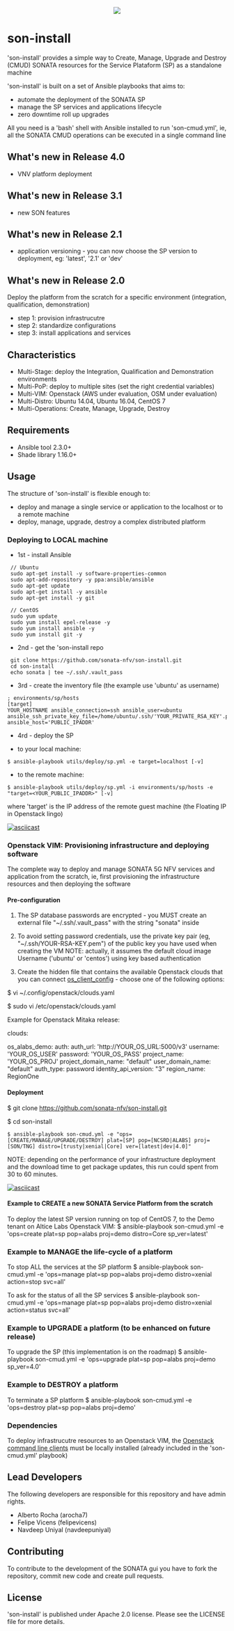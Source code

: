 <p align="center"><img src="https://github.com/sonata-nfv/son-install/wiki/images/sonata_logo_400px.png" /></p>

# son-install

'son-install' provides a simple way to Create, Manage, Upgrade and Destroy (CMUD) SONATA resources for the Service Plataform (SP) as a standalone machine 

'son-install' is built on a set of Ansible playbooks that aims to:
* automate the deployment of the SONATA SP
* manage the SP services and applications lifecycle
* zero downtime roll up upgrades

All you need is a 'bash' shell with Ansible installed to run 'son-cmud.yml', ie, all the SONATA CMUD operations can be executed in a single command
line

## What's new in Release 4.0
* VNV platform deployment


## What's new in Release 3.1
* new SON features


## What's new in Release 2.1
* application versioning - you can now choose the SP version to deployment, eg:  'latest', '2.1' or 'dev'


## What's new in Release 2.0
Deploy the platform from the scratch for a specific environment (integration, qualification, demonstration)
* step 1: provision infrastrucutre
* step 2: standardize configurations
* step 3: install applications and services


##  Characteristics

* Multi-Stage: deploy the Integration, Qualification and Demonstration environments
* Multi-PoP: deploy to multiple sites (set the right credential variables)
* Multi-VIM: Openstack (AWS under evaluation, OSM under evaluation)
* Multi-Distro: Ubuntu 14.04, Ubuntu 16.04, CentOS 7
* Multi-Operations: Create, Manage, Upgrade, Destroy


## Requirements

* Ansible tool 2.3.0+
* Shade library 1.16.0+


## Usage

The structure of 'son-install' is flexible enough to:
* deploy and manage a single service or application to the localhost or to a remote machine
* deploy, manage, upgrade, destroy a complex distributed platform


### Deploying to LOCAL machine

* 1st - install Ansible 
```
 // Ubuntu
 sudo apt-get install -y software-properties-common
 sudo apt-add-repository -y ppa:ansible/ansible
 sudo apt-get update
 sudo apt-get install -y ansible
 sudo apt-get install -y git
```

```
 // CentOS
 sudo yum update
 sudo yum install epel-release -y
 sudo yum install ansible -y
 sudo yum install git -y

```

* 2nd - get the 'son-install repo
```
 git clone https://github.com/sonata-nfv/son-install.git
 cd son-install
 echo sonata | tee ~/.ssh/.vault_pass
```

* 3rd - create the inventory file (the example use 'ubuntu' as username)
```
; environments/sp/hosts
[target]
YOUR_HOSTNAME ansible_connection=ssh ansible_user=ubuntu ansible_ssh_private_key_file=/home/ubuntu/.ssh/'YOUR_PRIVATE_RSA_KEY'.pem ansible_host='PUBLIC_IPADDR'
```

* 4rd - deploy the SP 

- to your local machine:
```
$ ansible-playbook utils/deploy/sp.yml -e target=localhost [-v]
```

- to the remote machine:
```
$ ansible-playbook utils/deploy/sp.yml -i environments/sp/hosts -e "target=<YOUR_PUBLIC_IPADDR>" [-v]
```
where 'target' is the IP address of the remote guest machine (the Floating IP in Openstack lingo)



[![asciicast](https://asciinema.org/a/44MwPYliuOxxYBFkkm7M8eqM4.png)](https://asciinema.org/a/44MwPYliuOxxYBFkkm7M8eqM4)


### Openstack VIM: Provisioning infrastructure and deploying software

The complete way to deploy and manage SONATA 5G NFV services and application from the scratch, ie, first provisioning the infrastructure resources and then deploying the software


#### Pre-configuration

1. The SP database passwords are encrypted - you MUST create an external file "~/.ssh/.vault_pass" with the string "sonata" inside

2. To avoid setting password credentials, use the private key pair (eg, "~/.ssh/YOUR-RSA-KEY.pem") of the public key you have used when creating the VM
NOTE: actually, it assumes the default cloud image Username ('ubuntu' or 'centos') using key based authentication

3. Create the hidden file that contains the available Openstack clouds that you can connect [os_client_config](http://docs.openstack.org/developer/os-client-config/) - choose one of the following options:

 $ vi ~/.config/openstack/clouds.yaml

 $ sudo vi /etc/openstack/clouds.yaml

Example for Openstack Mitaka release:

 clouds:
 
   os_alabs_demo:
     auth:
       auth_url: 'http://YOUR_OS_URL:5000/v3'
       username: 'YOUR_OS_USER'
       password: 'YOUR_OS_PASS'
       project_name: 'YOUR_OS_PROJ'
       project_domain_name: "default"
       user_domain_name: "default"
     auth_type: password
     identity_api_version: "3"
     region_name: RegionOne

#### Deployment

 $ git clone https://github.com/sonata-nfv/son-install.git

 $ cd son-install

```
$ ansible-playbook son-cmud.yml -e "ops=[CREATE/MANAGE/UPGRADE/DESTROY] plat=[SP] pop=[NCSRD|ALABS] proj=[SON/TNG] distro=[trusty|xenial|Core] ver=[latest|dev|4.0]"
```
NOTE: depending on the performance of your infrastructure deployment and the download time to get package updates, this run could spent from 30 to 60 minutes.

[![asciicast](http://asciinema.org/a/32wmaiey5d54d5l6msdd7nu32.png)](http://asciinema.org/a/32wmaiey5d54d5l6msdd7nu32?autoplay=1)


#### Example to CREATE a new SONATA Service Platform from the scratch

To deploy the latest SP version running on top of CentOS 7, to the Demo tenant on Altice Labs Openstack VIM: 
 $ ansible-playbook son-cmud.yml -e 'ops=create plat=sp pop=alabs proj=demo distro=Core sp_ver=latest'


### Example to MANAGE the life-cycle of a platform

To stop ALL the services at the SP platform
 $ ansible-playbook son-cmud.yml -e 'ops=manage plat=sp pop=alabs proj=demo distro=xenial action=stop svc=all'

To ask for the status of all the SP services
 $ ansible-playbook son-cmud.yml -e 'ops=manage plat=sp pop=alabs proj=demo distro=xenial action=status svc=all'


### Example to UPGRADE a platform (to be enhanced on future release)

To upgrade the SP (this implementation is on the roadmap)
 $ ansible-playbook son-cmud.yml -e 'ops=upgrade plat=sp pop=alabs proj=demo sp_ver=4.0'


### Example to DESTROY a platform

To terminate a SP platform
 $ ansible-playbook son-cmud.yml -e 'ops=destroy plat=sp pop=alabs proj=demo'


### Dependencies

To deploy infrastrucutre resources to an Openstack VIM, the [Openstack command line clients](http://docs.openstack.org/user-guide/common/cli-install-openstack-command-line-clients.html) must be locally installed (already included in the 'son-cmud.yml' playbook)


## Lead Developers

The following developers are responsible for this repository and have admin rights.

* Alberto Rocha (arocha7)
* Felipe Vicens (felipevicens)
* Navdeep Uniyal (navdeepuniyal)


## Contributing

To contribute to the development of the SONATA gui you have to fork the repository, commit new code and create pull requests.


## License

'son-install' is published under Apache 2.0 license. Please see the LICENSE file for more details.
